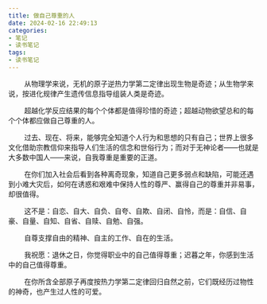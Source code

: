 ```yaml
---
title: 做自己尊重的人
date: 2024-02-16 22:49:13
categories:
- 笔记
- 读书笔记
tags:
- 读书笔记
---
```


&ensp;&ensp;&ensp;&ensp; 从物理学来说，无机的原子逆热力学第二定律出现生物是奇迹；从生物学来说，按进化规律产生遗传信息指导组装人类是奇迹。

&ensp;&ensp;&ensp;&ensp; 超越化学反应结果的每个个体都是值得珍惜的奇迹；超越动物欲望总和的每个个体都应做自己尊重的人。

&ensp;&ensp;&ensp;&ensp; 过去、现在、将来，能够完全知道个人行为和思想的只有自己；世界上很多文化借助宗教信仰来指导人们生活的信念和世俗行为；而对于无神论者——也就是大多数中国人——来说，自我尊重是重要的正道。

&ensp;&ensp;&ensp;&ensp; 在你们加入社会后看到各种离奇现象，知道自己更多弱点和缺陷，可能还遇到小难大灾后，如何在诱惑和艰难中保持人性的尊严、赢得自己的尊重并非易事，却很值得。

&ensp;&ensp;&ensp;&ensp; 这不是：自恋、自大、自负、自夸、自欺、自闭、自怜，而是：自信、自豪、自量、自知、自省、自赎、自勉、自强。

&ensp;&ensp;&ensp;&ensp; 自尊支撑自由的精神、自主的工作、自在的生活。

&ensp;&ensp;&ensp;&ensp; 我祝愿：退休之日，你觉得职业中的自己值得尊重；迟暮之年，你感到生活中的自己值得尊重。

&ensp;&ensp;&ensp;&ensp; 在你所含全部原子再度按热力学第二定律回归自然之前，它们既经历过物性的神奇，也产生过人性的可爱。
